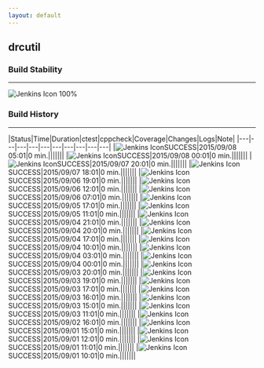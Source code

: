 ```yaml
---
layout: default
---
```

## drcutil
### Build Stability
___
![Jenkins Icon](http://jenkinshrg.github.io/images/48x48/health-80plus.png)
100%
  
### Build History
___
|Status|Time|Duration|<span class='badge'>ctest</span>|<span class='badge'>cppcheck</span>|Coverage|Changes|Logs|Note|
|---|---|---|---|---|---|---|---|---|---|
|![Jenkins Icon](http://jenkinshrg.github.io/images/24x24/blue.png)SUCCESS|2015/09/08 05:01|0 min.|||||||
|![Jenkins Icon](http://jenkinshrg.github.io/images/24x24/blue.png)SUCCESS|2015/09/08 00:01|0 min.|||||||
|![Jenkins Icon](http://jenkinshrg.github.io/images/24x24/blue.png)SUCCESS|2015/09/07 20:01|0 min.|||||||
|![Jenkins Icon](http://jenkinshrg.github.io/images/24x24/blue.png)SUCCESS|2015/09/07 18:01|0 min.|||||||
|![Jenkins Icon](http://jenkinshrg.github.io/images/24x24/blue.png)SUCCESS|2015/09/06 19:01|0 min.|||||||
|![Jenkins Icon](http://jenkinshrg.github.io/images/24x24/blue.png)SUCCESS|2015/09/06 12:01|0 min.|||||||
|![Jenkins Icon](http://jenkinshrg.github.io/images/24x24/blue.png)SUCCESS|2015/09/06 07:01|0 min.|||||||
|![Jenkins Icon](http://jenkinshrg.github.io/images/24x24/blue.png)SUCCESS|2015/09/05 17:01|0 min.|||||||
|![Jenkins Icon](http://jenkinshrg.github.io/images/24x24/blue.png)SUCCESS|2015/09/05 11:01|0 min.|||||||
|![Jenkins Icon](http://jenkinshrg.github.io/images/24x24/blue.png)SUCCESS|2015/09/04 21:01|0 min.|||||||
|![Jenkins Icon](http://jenkinshrg.github.io/images/24x24/blue.png)SUCCESS|2015/09/04 20:01|0 min.|||||||
|![Jenkins Icon](http://jenkinshrg.github.io/images/24x24/blue.png)SUCCESS|2015/09/04 17:01|0 min.|||||||
|![Jenkins Icon](http://jenkinshrg.github.io/images/24x24/blue.png)SUCCESS|2015/09/04 10:01|0 min.|||||||
|![Jenkins Icon](http://jenkinshrg.github.io/images/24x24/blue.png)SUCCESS|2015/09/04 03:01|0 min.|||||||
|![Jenkins Icon](http://jenkinshrg.github.io/images/24x24/blue.png)SUCCESS|2015/09/04 00:01|0 min.|||||||
|![Jenkins Icon](http://jenkinshrg.github.io/images/24x24/blue.png)SUCCESS|2015/09/03 20:01|0 min.|||||||
|![Jenkins Icon](http://jenkinshrg.github.io/images/24x24/blue.png)SUCCESS|2015/09/03 19:01|0 min.|||||||
|![Jenkins Icon](http://jenkinshrg.github.io/images/24x24/blue.png)SUCCESS|2015/09/03 17:01|0 min.|||||||
|![Jenkins Icon](http://jenkinshrg.github.io/images/24x24/blue.png)SUCCESS|2015/09/03 16:01|0 min.|||||||
|![Jenkins Icon](http://jenkinshrg.github.io/images/24x24/blue.png)SUCCESS|2015/09/03 15:01|0 min.|||||||
|![Jenkins Icon](http://jenkinshrg.github.io/images/24x24/blue.png)SUCCESS|2015/09/03 11:01|0 min.|||||||
|![Jenkins Icon](http://jenkinshrg.github.io/images/24x24/blue.png)SUCCESS|2015/09/02 16:01|0 min.|||||||
|![Jenkins Icon](http://jenkinshrg.github.io/images/24x24/blue.png)SUCCESS|2015/09/01 15:01|0 min.|||||||
|![Jenkins Icon](http://jenkinshrg.github.io/images/24x24/blue.png)SUCCESS|2015/09/01 12:01|0 min.|||||||
|![Jenkins Icon](http://jenkinshrg.github.io/images/24x24/blue.png)SUCCESS|2015/09/01 11:01|0 min.|||||||
|![Jenkins Icon](http://jenkinshrg.github.io/images/24x24/blue.png)SUCCESS|2015/09/01 10:01|0 min.|||||||
